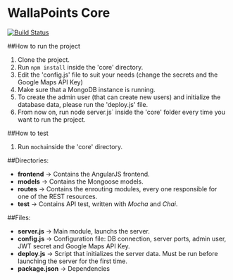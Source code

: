 # WallaPoints Core

[![Build Status](https://travis-ci.com/ismaro3/wallapoints.svg?token=fCoJEKj2f8k1vssPR5Um&branch=master)](https://travis-ci.com/ismaro3/wallapoints)

##How to run the project
1. Clone the project.
2. Run `npm install` inside the 'core' directory.
3. Edit the 'config.js' file to suit your needs (change the secrets and the Google Maps API Key)
4. Make sure that a MongoDB instance is running.
5. To create the admin user (that can create new users) and initialize the database data, please run the 'deploy.js' file.
6. From now on, run node server.js` inside the 'core' folder every time you want to run the project.

##How to test
1. Run `mocha`inside the 'core' directory.

##Directories:
* **frontend** -> Contains the AngularJS frontend.
* **models** -> Contains the Mongoose models.
* **routes** -> Contains the enrouting modules, every one responsible for one of the REST resources.
* **test** -> Contains API test, written with _Mocha_ and _Chai_.

##Files:
* **server.js** -> Main module, launchs the server.
* **config.js** -> Configuration file: DB connection, server ports, admin user, JWT secret and Google Maps API Key.
* **deploy.js** -> Script that initializes the server data. Must be run before launching the server for the first time.
* **package.json** -> Dependencies


